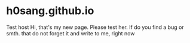 # h0sang.github.io
Test host
Hi, that's my new page. Please test her. If do you find a bug or smth. that do not forget it and write to me, right now
